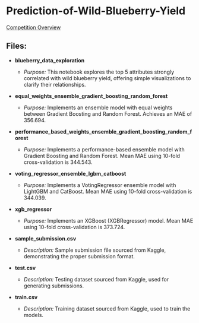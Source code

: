 # Prediction-of-Wild-Blueberry-Yield

[Competition Overview](https://www.kaggle.com/competitions/playground-series-s3e14/overview)

## Files:

- **blueberry_data_exploration**
  - *Purpose:* This notebook explores the top 5 attributes strongly correlated with wild blueberry yield, offering simple visualizations to clarify their relationships.

- **equal_weights_ensemble_gradient_boosting_random_forest**
  - *Purpose:* Implements an ensemble model with equal weights between Gradient Boosting and Random Forest. Achieves an MAE of 356.694.

- **performance_based_weights_ensemble_gradient_boosting_random_forest**
  - *Purpose:* Implements a performance-based ensemble model with Gradient Boosting and Random Forest. Mean MAE using 10-fold cross-validation is 344.543.

- **voting_regressor_ensemble_lgbm_catboost**
  - *Purpose:* Implements a VotingRegressor ensemble model with LightGBM and CatBoost. Mean MAE using 10-fold cross-validation is 344.039.
  
- **xgb_regressor**
  - *Purpose:* Implements an XGBoost (XGBRegressor) model. Mean MAE using 10-fold cross-validation is 373.724.
  
- **sample_submission.csv**
  - *Description:* Sample submission file sourced from Kaggle, demonstrating the proper submission format.
  
- **test.csv**
  - *Description:* Testing dataset sourced from Kaggle, used for generating submissions.

- **train.csv**
  - *Description:* Training dataset sourced from Kaggle, used to train the models.
